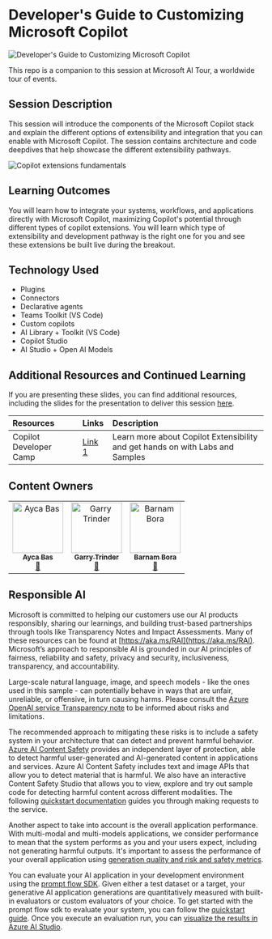<!--
To help prepare content for AI Tour, please use this template repository for organizing your sessions and preparing the content for future presentors.
1. Update this readme with the todo's listed below
2. The src folder has been created for all development tasks when creating this session
3. The Lab folder is in-person and async participation with content, please update this folder with instructions for participants to follow along.
4. The Presenter Notes folder is the train the trainer section. Here add any slide decks, demo videos, and other content as needed. This page has a rough layout to provide ideas but can be edited as needed.
5. If you are taking advantage of the static front end site, edit the content in the _config.yml file as needed (specifically the title and description)
 -->
# Developer's Guide to Customizing Microsoft Copilot

![Developer's Guide to Customizing Microsoft Copilot](https://github.com/user-attachments/assets/fcec3359-83e7-4ec7-849d-079cd677fcfa)

This repo is a companion to this session at Microsoft AI Tour, a worldwide tour of events.

## Session Description

This session will introduce the components of the Microsoft Copilot stack and explain the different options of extensibility and integration that you can enable with Microsoft Copilot. The session contains architecture and code deepdives that help showcase the different extensibility pathways.

![Copilot extensions fundamentals](https://github.com/user-attachments/assets/374a73e0-4ad2-4d72-bd36-3ab31aa8575b)

## Learning Outcomes
You will learn how to integrate your systems, workflows, and applications directly with Microsoft Copilot, maximizing Copilot's potential through different types of copilot extensions. You will learn which type of extensibility and development pathway is the right one for you and see these extensions be built live during the breakout.

## Technology Used
- Plugins
- Connectors
- Declarative agents
- Teams Toolkit (VS Code)
- Custom copilots
- AI Library + Toolkit (VS Code)
- Copilot Studio
- AI Studio + Open AI Models

## Additional Resources and Continued Learning

If you are presenting these slides, you can find additional resources, including the slides for the presentation to deliver this session [here](/session-delivery-resources/README.md).

| Resources          | Links                             | Description        |
|:-------------------|:----------------------------------|:-------------------|
| Copilot Developer Camp  | [Link 1](https://aka.ms/copilotdevcamp) | Learn more about Copilot Extensibility and get hands on with Labs and Samples|


## Content Owners

<!-- ALL-CONTRIBUTORS-LIST:START - Do not remove or modify this section -->

<table>
<tr>
    <td align="center"><a href="http://learnanalytics.microsoft.com">
        <img src="https://github.com/aycabas.png" width="100px;" alt="Ayca Bas"/><br />
        <sub><b>Ayca Bas
</b></sub></a><br />
            <a href="https://github.com/aycabas" title="talk">📢</a> 
    </td>
    <td align="center"><a href="http://learnanalytics.microsoft.com">
        <img src="https://github.com/garrytrinder.png" width="100px;" alt="Garry Trinder"/><br />
        <sub><b>Garry Trinder
</b></sub></a><br />
            <a href="https://github.com/garrytrinder" title="talk">📢</a> 
    </td>
    <td align="center"><a href="http://learnanalytics.microsoft.com">
        <img src="https://github.com/barnam-bora.png" width="100px;" alt="Barnam Bora"/><br />
        <sub><b>Barnam Bora
</b></sub></a><br />
            <a href="https://github.com/barnam-bora" title="talk">📢</a> 
    </td>
</tr></table>

<!-- ALL-CONTRIBUTORS-LIST:END -->

## Responsible AI 

Microsoft is committed to helping our customers use our AI products responsibly, sharing our learnings, and building trust-based partnerships through tools like Transparency Notes and Impact Assessments. Many of these resources can be found at [https://aka.ms/RAI](https://aka.ms/RAI).
Microsoft’s approach to responsible AI is grounded in our AI principles of fairness, reliability and safety, privacy and security, inclusiveness, transparency, and accountability.

Large-scale natural language, image, and speech models - like the ones used in this sample - can potentially behave in ways that are unfair, unreliable, or offensive, in turn causing harms. Please consult the [Azure OpenAI service Transparency note](https://learn.microsoft.com/legal/cognitive-services/openai/transparency-note?tabs=text) to be informed about risks and limitations.

The recommended approach to mitigating these risks is to include a safety system in your architecture that can detect and prevent harmful behavior. [Azure AI Content Safety](https://learn.microsoft.com/azure/ai-services/content-safety/overview) provides an independent layer of protection, able to detect harmful user-generated and AI-generated content in applications and services. Azure AI Content Safety includes text and image APIs that allow you to detect material that is harmful. We also have an interactive Content Safety Studio that allows you to view, explore and try out sample code for detecting harmful content across different modalities. The following [quickstart documentation](https://learn.microsoft.com/azure/ai-services/content-safety/quickstart-text?tabs=visual-studio%2Clinux&pivots=programming-language-rest) guides you through making requests to the service.

Another aspect to take into account is the overall application performance. With multi-modal and multi-models applications, we consider performance to mean that the system performs as you and your users expect, including not generating harmful outputs. It's important to assess the performance of your overall application using [generation quality and risk and safety metrics](https://learn.microsoft.com/azure/ai-studio/concepts/evaluation-metrics-built-in).

You can evaluate your AI application in your development environment using the [prompt flow SDK](https://microsoft.github.io/promptflow/index.html). Given either a test dataset or a target, your generative AI application generations are quantitatively measured with built-in evaluators or custom evaluators of your choice. To get started with the prompt flow sdk to evaluate your system, you can follow the [quickstart guide](https://learn.microsoft.com/azure/ai-studio/how-to/develop/flow-evaluate-sdk). Once you execute an evaluation run, you can [visualize the results in Azure AI Studio](https://learn.microsoft.com/azure/ai-studio/how-to/evaluate-flow-results).
